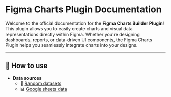 # **Figma Charts Plugin Documentation**

Welcome to the official documentation for the **Figma Charts Builder Plugin**! This plugin allows you to easily create charts and visual data representations directly within Figma. Whether you're designing dashboards, reports, or data-driven UI components, the Figma Charts Plugin helps you seamlessly integrate charts into your designs.

---

## 📑 **How to use**

- **Data sources**
  - 🎲 [Random datasets](random_data.md)
  - 📊 [Google sheets data](googlesheets_data.md)
  <!-- - [Payment](checkout.html) -->








